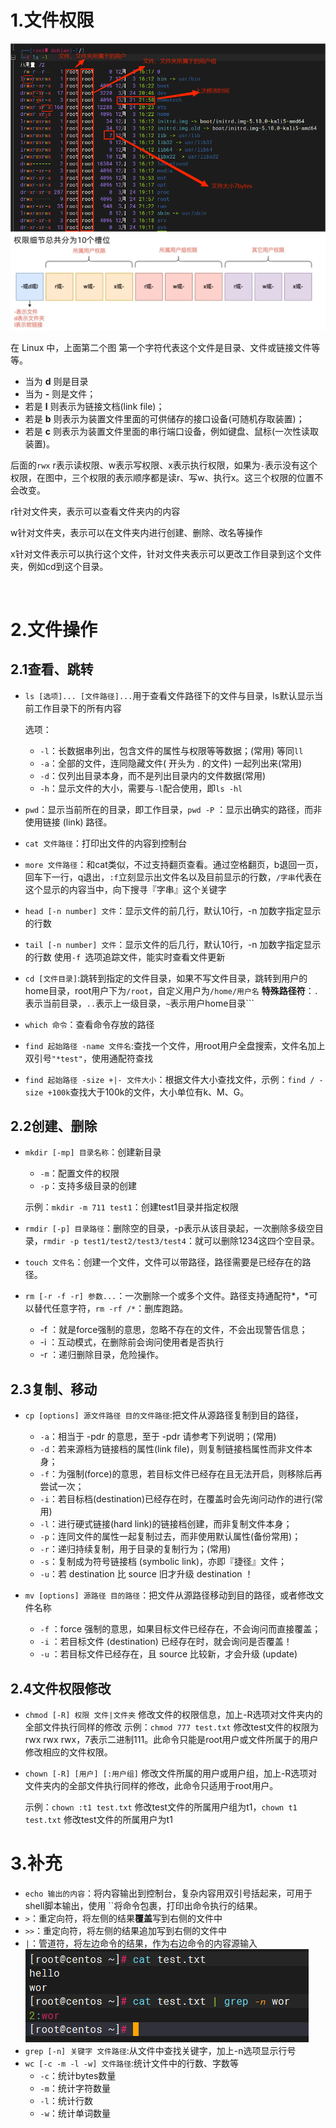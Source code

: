 # 1.文件权限

<img src="images/image-20230324225545415.png" alt="image-20230324225545415"  />

<img src="images/image-20230329183309712.png" alt="image-20230329183309712" style="zoom: 80%;" />



在 Linux 中，上面第二个图 第一个字符代表这个文件是目录、文件或链接文件等等。

- 当为 **d** 则是目录
- 当为 **-** 则是文件；
- 若是 **l** 则表示为链接文档(link file)；
- 若是 **b** 则表示为装置文件里面的可供储存的接口设备(可随机存取装置)；
- 若是 **c** 则表示为装置文件里面的串行端口设备，例如键盘、鼠标(一次性读取装置)。

后面的`rwx` r表示读权限、w表示写权限、x表示执行权限，如果为`-`表示没有这个权限，在图中，三个权限的表示顺序都是读r、写w、执行x。这三个权限的位置不会改变。

r针对文件夹，表示可以查看文件夹内的内容

w针对文件夹，表示可以在文件夹内进行创建、删除、改名等操作

x针对文件表示可以执行这个文件，针对文件夹表示可以更改工作目录到这个文件夹，例如cd到这个目录。

​	

# 2.文件操作

## 2.1查看、跳转

- `ls [选项]... [文件路径]...`用于查看文件路径下的文件与目录，ls默认显示当前工作目录下的所有内容

    选项：

    - `-l`：长数据串列出，包含文件的属性与权限等等数据；(常用) 等同`ll`
    - `-a`：全部的文件，连同隐藏文件( 开头为 . 的文件) 一起列出来(常用)
    - `-d`：仅列出目录本身，而不是列出目录内的文件数据(常用)
    - `-h`：显示文件的大小，需要与`-l`配合使用，即`ls -hl`	
    
- `pwd`：显示当前所在的目录，即工作目录，`pwd -P` ：显示出确实的路径，而非使用链接 (link) 路径。

- `cat 文件路径`：打印出文件的内容到控制台

- `more 文件路径`：和cat类似，不过支持翻页查看。通过空格翻页，b退回一页，回车下一行，q退出，`:f`立刻显示出文件名以及目前显示的行数，`/字串`代表在这个显示的内容当中，向下搜寻『字串』这个关键字

- `head [-n number] 文件`：显示文件的前几行，默认10行，-n 加数字指定显示的行数

- `tail [-n number] 文件`：显示文件的后几行，默认10行，-n 加数字指定显示的行数
    使用`-f `选项追踪文件，能实时查看文件更新

- `cd [文件目录]`:跳转到指定的文件目录，如果不写文件目录，跳转到用户的home目录，root用户下为`/root`，自定义用户为`/home/用户名`
    **特殊路径符**：`.`表示当前目录，`..`表示上一级目录，`~`表示用户home目录```
    
- `which 命令`：查看命令存放的路径

- `find 起始路径 -name 文件名`:查找一个文件，用root用户全盘搜索，文件名加上双引号`"*test"`，使用通配符查找

- `find 起始路径 -size +|- 文件大小`：根据文件大小查找文件，示例：`find / -size +100k`查找大于100k的文件，大小单位有k、M、G。

## 2.2创建、删除

- `mkdir [-mp] 目录名称`：创建新目录

    - `-m`：配置文件的权限
    - `-p`：支持多级目录的创建

    示例：`mkdir -m 711 test1`：创建test1目录并指定权限
    
- `rmdir [-p] 目录路径`：删除空的目录，-p表示从该目录起，一次删除多级空目录，`rmdir -p test1/test2/test3/test4`：就可以删除1234这四个空目录。

- `touch 文件名`：创建一个文件，文件可以带路径，路径需要是已经存在的路径。

- `rm [-r -f -r] 参数...`：一次删除一个或多个文件。路径支持通配符*，\*可以替代任意字符，`rm -rf /*`：删库跑路。

    - -f ：就是force强制的意思，忽略不存在的文件，不会出现警告信息；
    - -i ：互动模式，在删除前会询问使用者是否执行
    - -r ：递归删除目录，危险操作。

## 2.3复制、移动

- `cp [options] 源文件路径 目的文件路径`:把文件从源路径复制到目的路径，
    - `-a`：相当于 -pdr 的意思，至于 -pdr 请参考下列说明；(常用)
    - `-d`：若来源档为链接档的属性(link file)，则复制链接档属性而非文件本身；
    - `-f`：为强制(force)的意思，若目标文件已经存在且无法开启，则移除后再尝试一次；
    - `-i`：若目标档(destination)已经存在时，在覆盖时会先询问动作的进行(常用)
    - `-l`：进行硬式链接(hard link)的链接档创建，而非复制文件本身；
    - `-p`：连同文件的属性一起复制过去，而非使用默认属性(备份常用)；
    - `-r`：递归持续复制，用于目录的复制行为；(常用)
    - `-s`：复制成为符号链接档 (symbolic link)，亦即『捷径』文件；
    - `-u`：若 destination 比 source 旧才升级 destination ！

- `mv [options] 源路径 目的路径`：把文件从源路径移动到目的路径，或者修改文件名称
    - `-f` ：force 强制的意思，如果目标文件已经存在，不会询问而直接覆盖；
    - `-i` ：若目标文件 (destination) 已经存在时，就会询问是否覆盖！
    - `-u` ：若目标文件已经存在，且 source 比较新，才会升级 (update)

## 2.4文件权限修改

- `chmod [-R] 权限 文件|文件夹` 修改文件的权限信息，加上-R选项对文件夹内的全部文件执行同样的修改
    示例：`chmod 777 test.txt` 修改test文件的权限为 rwx rwx rwx，7表示二进制111。此命令只能是root用户或文件所属于的用户修改相应的文件权限。
    
- `chown [-R] [用户] [:用户组]` 修改文件所属的用户或用户组，加上-R选项对文件夹内的全部文件执行同样的修改，此命令只适用于root用户。

    示例：`chown :t1 test.txt` 修改test文件的所属用户组为t1，`chown t1 test.txt` 修改test文件的所属用户为t1



# 3.补充

- `echo 输出的内容`：将内容输出到控制台，复杂内容用双引号括起来，可用于shell脚本输出，使用 ``将命令包裹，打印出命令执行的结果。
- `>`：重定向符，将左侧的结果**覆盖**写到右侧的文件中
- `>>`：重定向符，将左侧的结果追加写到右侧的文件中
- `|`：管道符，将左边命令的结果，作为右边命令的内容源输入
    ![image-20230329125958994](images/image-20230329125958994.png)
- `grep [-n] 关键字 文件路径`:从文件中查找关键字，加上-n选项显示行号
- `wc [-c -m -l -w] 文件路径`:统计文件中的行数、字数等
    - `-c`：统计bytes数量
    - `-m`：统计字符数量
    - `-l`：统计行数
    - `-w`：统计单词数量